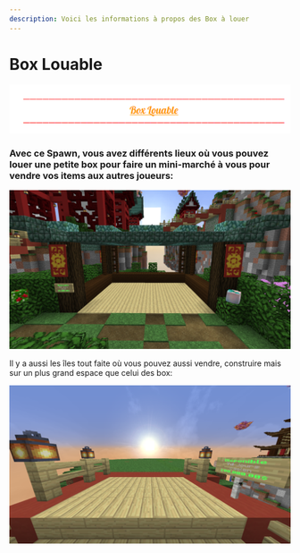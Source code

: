 ```yaml
---
description: Voici les informations à propos des Box à louer
---
```


# Box Louable

![](.gitbook/assets/capture-decran-2021-03-23-213733.png)

### Avec ce Spawn, vous avez différents lieux où vous pouvez louer une petite box pour faire un mini-marché à vous pour vendre vos items aux autres joueurs:

![](.gitbook/assets/2021-03-23_21.31.42.png)

Il y a aussi les îles tout faite où vous pouvez aussi vendre, construire mais sur un plus grand espace que celui des box:

![](.gitbook/assets/2021-03-23_21.41.44.png)



